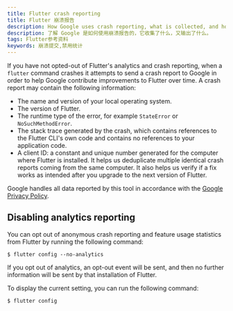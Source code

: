 ```yaml
---
title: Flutter crash reporting
title: Flutter 崩溃报告
description: How Google uses crash reporting, what is collected, and how to opt out.
description: 了解 Google 是如何使用崩溃报告的，它收集了什么，又输出了什么。
tags: Flutter参考资料
keywords: 崩溃提交,禁用统计
---
```


If you have not opted-out of Flutter's analytics and crash reporting,
when a `flutter` command crashes it attempts to send a crash report
to Google in order to help Google contribute improvements to Flutter
over time. A crash report may contain the following information:

* The name and version of your local operating system.
* The version of Flutter.
* The runtime type of the error, for example `StateError` or 
  `NoSuchMethodError`.
* The stack trace generated by the crash, which contains references to 
  the Flutter CLI's own code and contains no references to your application 
  code.
* A client ID: a constant and unique number generated for the
  computer where Flutter is installed.
  It helps us deduplicate multiple identical crash
  reports coming from the same computer.
  It also helps us verify if a fix works
  as intended after you upgrade to the next version of Flutter.

Google handles all data reported by this tool in accordance with the 
[Google Privacy Policy][].

## Disabling analytics reporting

You can opt out of anonymous crash reporting and feature
usage statistics from Flutter by running the following command:

```terminal
$ flutter config --no-analytics
```

If you opt out of analytics, an opt-out event will be sent,
and then no further information will be sent by that
installation of Flutter. 

To display the current setting, you can run the following command:

```terminal
$ flutter config
```

[Google Privacy Policy]: https://policies.google.com/privacy
